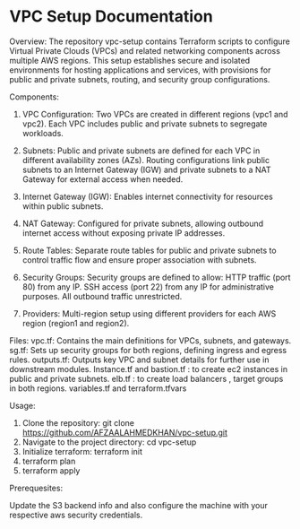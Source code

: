 # VPC Setup Documentation

Overview:
The repository vpc-setup contains Terraform scripts to configure Virtual Private Clouds (VPCs) and related networking components across multiple AWS regions. 
This setup establishes secure and isolated environments for hosting applications and services, with provisions for public and private subnets, routing, and security group configurations.

Components:
1. VPC Configuration:
Two VPCs are created in different regions (vpc1 and vpc2).
Each VPC includes public and private subnets to segregate workloads.

2. Subnets:
Public and private subnets are defined for each VPC in different availability zones (AZs).
Routing configurations link public subnets to an Internet Gateway (IGW) and private subnets to a NAT Gateway for external access when needed.

3. Internet Gateway (IGW):
Enables internet connectivity for resources within public subnets.

4. NAT Gateway:
Configured for private subnets, allowing outbound internet access without exposing private IP addresses.

5. Route Tables:
Separate route tables for public and private subnets to control traffic flow and ensure proper association with subnets.

6. Security Groups:
Security groups are defined to allow:
HTTP traffic (port 80) from any IP.
SSH access (port 22) from any IP for administrative purposes.
All outbound traffic unrestricted.

7. Providers:
Multi-region setup using different providers for each AWS region (region1 and region2).


Files:
vpc.tf: Contains the main definitions for VPCs, subnets, and gateways.
sg.tf: Sets up security groups for both regions, defining ingress and egress rules.
outputs.tf: Outputs key VPC and subnet details for further use in downstream modules.
Instance.tf and bastion.tf : to create ec2 instances in public and private subnets.
elb.tf : to create load balancers , target groups in both regions.
variables.tf and terraform.tfvars



Usage:
1. Clone the repository: git clone https://github.com/AFZAALAHMEDKHAN/vpc-setup.git
2. Navigate to the project directory: cd vpc-setup
3. Initialize terraform: terraform init
4. terraform plan
5. terraform apply


Prerequesites:

Update the S3 backend info and also configure the machine with your respective aws security credentials.
